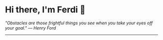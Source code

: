 <h1>Hi there, I'm Ferdi 👋</h1>

<p><em>
  "Obstacles are those frightful things you see when you take your eyes off your goal." — Henry Ford
</em></p>

---
